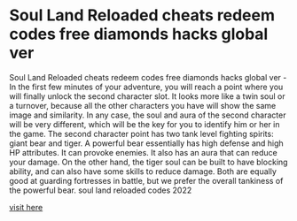 # Soul Land Reloaded cheats redeem codes free diamonds hacks global ver

Soul Land Reloaded cheats redeem codes free diamonds hacks global ver - In the first few minutes of your adventure, you will reach a point where you will finally unlock the second character slot. It looks more like a twin soul or a turnover, because all the other characters you have will show the same image and similarity. In any case, the soul and aura of the second character will be very different, which will be the key for you to identify him or her in the game. The second character point has two tank level fighting spirits: giant bear and tiger. A powerful bear essentially has high defense and high HP attributes. It can provoke enemies. It also has an aura that can reduce your damage. On the other hand, the tiger soul can be built to have blocking ability, and can also have some skills to reduce damage. Both are equally good at guarding fortresses in battle, but we prefer the overall tankiness of the powerful bear. soul land reloaded codes 2022

<a href="https://watermod.icu/soul-land-reloaded/">visit here</a>
